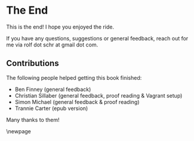 
# The End #

This is the end!
I hope you enjoyed the ride.

If you have any questions, suggestions or general feedback, reach out for me via rolf dot schr at gmail dot com.

## Contributions ##

The following people helped getting this book finished:

* Ben Finney (general feedback)
* Christian Sillaber (general feedback, proof reading & Vagrant setup)
* Simon Michael (general feedback & proof reading)
* Trannie Carter (epub version)

Many thanks to them!

\newpage
